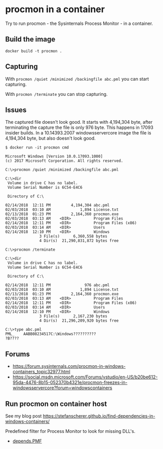 # procmon in a container

Try to run procmon - the Sysinternals Process Monitor - in a container.

## Build the image

```
docker build -t procmon .
```

## Capturing

With `procmon /quiet /minimized /backingfile abc.pml` you can start capturing.

With `procmon /terminate` you can stop capturing.

## Issues

The captured file doesn't look good. It starts with 4,194,304 byte, after
terminating the capture the file is only 976 byte. This happens in 17093 insider builds.
In a 10.14393.2007 windowsservercore image the file is 4,194,304 byte, but also doesn't look good.

```
$ docker run -it procmon cmd

Microsoft Windows [Version 10.0.17093.1000]
(c) 2017 Microsoft Corporation. All rights reserved.

C:\>procmon /quiet /minimized /backingfile abc.pml

C:\>dir
 Volume in drive C has no label.
 Volume Serial Number is 6C54-E4C6

 Directory of C:\

02/14/2018  12:11 PM         4,194,304 abc.pml
02/03/2018  03:10 AM             1,894 License.txt
02/13/2018  01:23 PM         2,164,360 procmon.exe
02/03/2018  03:13 AM    <DIR>          Program Files
02/14/2018  12:11 PM    <DIR>          Program Files (x86)
02/03/2018  03:14 AM    <DIR>          Users
02/14/2018  12:10 PM    <DIR>          Windows
               3 File(s)      6,360,558 bytes
               4 Dir(s)  21,290,831,872 bytes free

C:\>procmon /terminate

C:\>dir
 Volume in drive C has no label.
 Volume Serial Number is 6C54-E4C6

 Directory of C:\

02/14/2018  12:11 PM               976 abc.pml
02/03/2018  03:10 AM             1,894 License.txt
02/13/2018  01:23 PM         2,164,360 procmon.exe
02/03/2018  03:13 AM    <DIR>          Program Files
02/14/2018  12:11 PM    <DIR>          Program Files (x86)
02/03/2018  03:14 AM    <DIR>          Users
02/14/2018  12:10 PM    <DIR>          Windows
               3 File(s)      2,167,230 bytes
               4 Dir(s)  21,296,209,920 bytes free

C:\>type abc.pml
PML_	AABB08234517C:\Windows??????????
?B????
```

## Forums

* https://forum.sysinternals.com/procmon-in-windows-containers_topic32977.html
* https://social.msdn.microsoft.com/Forums/vstudio/en-US/b20be612-95da-4476-8b15-052370b4321e/procmon-freezes-in-windowsservercore?forum=windowscontainers

## Run procmon on container host

See my blog post https://stefanscherer.github.io/find-dependencies-in-windows-containers/

Predefined filter for Process Monitor to look for missing DLL's.

* [depends.PMF](./depends.PMF)
